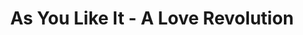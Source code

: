 ---
title: "As You Like It - A Love Revolution"
url: /ashland/as-you-like-it-a-love-revolution/
shop: Erotik
---